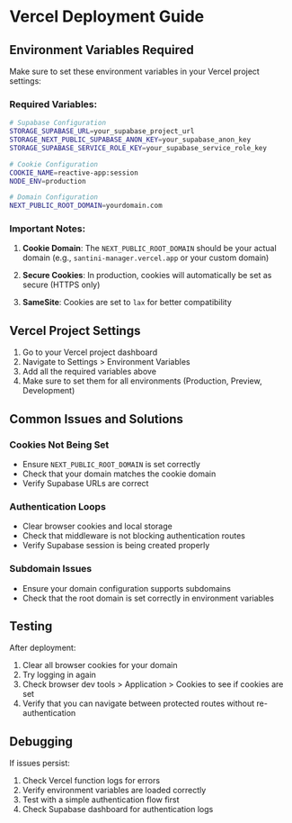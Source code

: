 # Vercel Deployment Guide

## Environment Variables Required

Make sure to set these environment variables in your Vercel project settings:

### Required Variables:
```bash
# Supabase Configuration
STORAGE_SUPABASE_URL=your_supabase_project_url
STORAGE_NEXT_PUBLIC_SUPABASE_ANON_KEY=your_supabase_anon_key
STORAGE_SUPABASE_SERVICE_ROLE_KEY=your_supabase_service_role_key

# Cookie Configuration
COOKIE_NAME=reactive-app:session
NODE_ENV=production

# Domain Configuration
NEXT_PUBLIC_ROOT_DOMAIN=yourdomain.com
```

### Important Notes:

1. **Cookie Domain**: The `NEXT_PUBLIC_ROOT_DOMAIN` should be your actual domain (e.g., `santini-manager.vercel.app` or your custom domain)

2. **Secure Cookies**: In production, cookies will automatically be set as secure (HTTPS only)

3. **SameSite**: Cookies are set to `lax` for better compatibility

## Vercel Project Settings

1. Go to your Vercel project dashboard
2. Navigate to Settings > Environment Variables
3. Add all the required variables above
4. Make sure to set them for all environments (Production, Preview, Development)

## Common Issues and Solutions

### Cookies Not Being Set
- Ensure `NEXT_PUBLIC_ROOT_DOMAIN` is set correctly
- Check that your domain matches the cookie domain
- Verify Supabase URLs are correct

### Authentication Loops
- Clear browser cookies and local storage
- Check that middleware is not blocking authentication routes
- Verify Supabase session is being created properly

### Subdomain Issues
- Ensure your domain configuration supports subdomains
- Check that the root domain is set correctly in environment variables

## Testing

After deployment:
1. Clear all browser cookies for your domain
2. Try logging in again
3. Check browser dev tools > Application > Cookies to see if cookies are set
4. Verify that you can navigate between protected routes without re-authentication

## Debugging

If issues persist:
1. Check Vercel function logs for errors
2. Verify environment variables are loaded correctly
3. Test with a simple authentication flow first
4. Check Supabase dashboard for authentication logs
